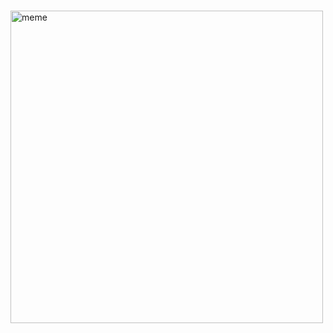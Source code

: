 
<h1></h1> <img src="https://i.redd.it/k2aud7mk3uda1.png" alt="meme" width="500" height="500"></img>